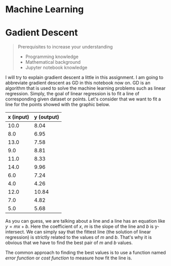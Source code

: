 Machine Learning
==============
# Gadient Descent
> Prerequisites to increase your understanding
> - Programming knowledge
> - Mathematical background
> - Jupyter notebook knowledge

I will try to explain gradient descent a little in this assignment. I am going to abbreviate gradient descent as GD in this notebook now on. 
GD is an algorithm that is used to solve the machine learning problems such as linear regression.
Simply, the goal of linear regression is to fit a line of corresponding given dataset or points. 
Let's consider that we want to fit a line for the points showed with the graphic below.

| x (input)| y (output)|
| :----- | :----- |
| 10.0   | 8.04   |
| 8.0    | 6.95   |
| 13.0   | 7.58   |
| 9.0    | 8.81   |
| 11.0   | 8.33   |
| 14.0   | 9.96   |
| 6.0    | 7.24   |
| 4.0    | 4.26   |
| 12.0   | 10.84  |
| 7.0    | 4.82   |
| 5.0    | 5.68   |

As you can guess, we are talking about a line and a line has an equation like $y = mx + b$. Here the coefficient of $x$, $m$ is the slope of the line and $b$ is y-intersect. We can simply say that the fittest line (the solution of linear regression) is strictly related to the values of $m$ and $b$. That's why it is obvious that we have to find the best pair of $m$ and $b$ values.

The common approach to finding the best values is to use a function named _error function_ or _cost function_ to measure how fit the line is.





















































































































































































































































































































































































































































































































